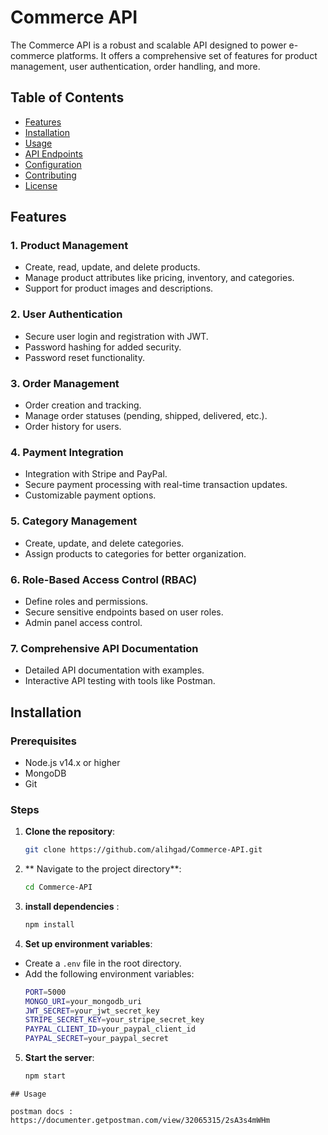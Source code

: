 # Commerce API

The Commerce API is a robust and scalable API designed to power e-commerce platforms. It offers a comprehensive set of features for product management, user authentication, order handling, and more.

## Table of Contents

- [Features](#features)
- [Installation](#installation)
- [Usage](#usage)
- [API Endpoints](#api-endpoints)
- [Configuration](#configuration)
- [Contributing](#contributing)
- [License](#license)

## Features

### 1. Product Management
- Create, read, update, and delete products.
- Manage product attributes like pricing, inventory, and categories.
- Support for product images and descriptions.

### 2. User Authentication
- Secure user login and registration with JWT.
- Password hashing for added security.
- Password reset functionality.

### 3. Order Management
- Order creation and tracking.
- Manage order statuses (pending, shipped, delivered, etc.).
- Order history for users.

### 4. Payment Integration
- Integration with Stripe and PayPal.
- Secure payment processing with real-time transaction updates.
- Customizable payment options.

### 5. Category Management
- Create, update, and delete categories.
- Assign products to categories for better organization.

### 6. Role-Based Access Control (RBAC)
- Define roles and permissions.
- Secure sensitive endpoints based on user roles.
- Admin panel access control.

### 7. Comprehensive API Documentation
- Detailed API documentation with examples.
- Interactive API testing with tools like Postman.

## Installation

### Prerequisites
- Node.js v14.x or higher
- MongoDB
- Git

### Steps

1. **Clone the repository**:
   ```bash
   git clone https://github.com/alihgad/Commerce-API.git
   ```
2. ** Navigate to the project directory**:
   ```bash
   cd Commerce-API
   ```
3. **install dependencies** :
   ```bash
   npm install
   ```
  4. **Set up environment variables**:
   - Create a `.env` file in the root directory.
   - Add the following environment variables:
     ```bash
     PORT=5000
     MONGO_URI=your_mongodb_uri
     JWT_SECRET=your_jwt_secret_key
     STRIPE_SECRET_KEY=your_stripe_secret_key
     PAYPAL_CLIENT_ID=your_paypal_client_id
     PAYPAL_SECRET=your_paypal_secret
     ```

5. **Start the server**:
   ```bash
   npm start
  ```
## Usage

postman docs : https://documenter.getpostman.com/view/32065315/2sA3s4mWHm 
 

